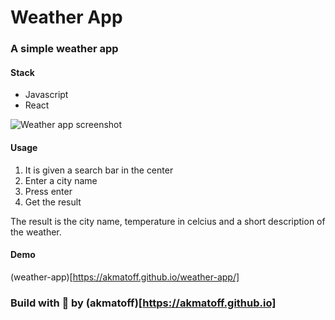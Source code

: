 # Weather App

### A simple weather app

#### Stack

- Javascript
- React

![Weather app screenshot](https://gcdn.pbrd.co/images/CqVZcf3RhhpF.png?o=1)

#### Usage

1. It is given a search bar in the center
2. Enter a city name
3. Press enter
4. Get the result

The result is the city name, temperature in celcius and a short description of the weather. 

#### Demo
(weather-app)[https://akmatoff.github.io/weather-app/]

### Build with 💖 by (akmatoff)[https://akmatoff.github.io]
